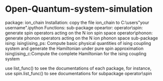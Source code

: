 # Open-Quantum-system-simulation
package: ion_chain
Installation:
copy the file ion_chain to C:\users\"your username"\.ipython
Functions:
sub-package opeartor: 
operator\spin: generate spin operators acting on the N ion spin space
operator\phonon: generate phonon operators acting on the N ion phonon space
sub-package ising:
ising\ising_ps: Compute basic physical quantities of ising coupling system and generate the 
Hamiltonian under pure spin approximation
ising\ising_c:Compute the complete Hamiltonian for the ising coupling system

use list_func() to see the documentations of each package, for instance, use spin.list_func()
to see documentations for subpackage operator\spin 
